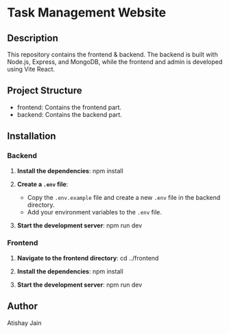 # Task Management Website

## Description

This repository contains the frontend & backend. The backend is built with Node.js, Express, and MongoDB, while the frontend and admin is developed using Vite React. 

## Project Structure

- frontend: Contains the frontend part.
- backend: Contains the backend part.

## Installation

### Backend

1. **Install the dependencies**:
    npm install

2. **Create a `.env` file**:
    - Copy the `.env.example` file and create a new `.env` file in the backend directory.
    - Add your environment variables to the `.env` file.

3. **Start the development server**:
    npm run dev

### Frontend

1. **Navigate to the frontend directory**:
    cd ../frontend

2. **Install the dependencies**:
    npm install

3. **Start the development server**:
    npm run dev

## Author

Atishay Jain
